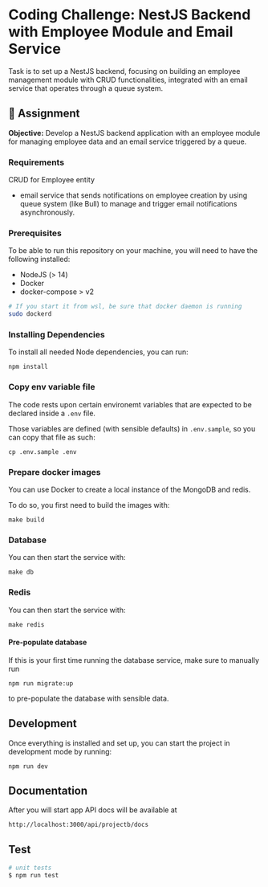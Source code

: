 # Coding Challenge: NestJS Backend with Employee Module and Email Service

Task is to set up a NestJS backend, focusing on building an employee management module with CRUD functionalities, integrated with an email service that operates through a queue system.

## 🎯 Assignment

**Objective:** Develop a NestJS backend application with an employee module for managing employee data and an email service triggered by a queue.

### Requirements
CRUD for Employee entity
+ email service that sends notifications on employee creation by using queue system (like Bull) to manage and trigger email notifications asynchronously.

### Prerequisites

To be able to run this repository on your machine, you will need to have the following installed:
- NodeJS (> 14)
- Docker
- docker-compose > v2

```bash
# If you start it from wsl, be sure that docker daemon is running
sudo dockerd
```

### Installing Dependencies

To install all needed Node dependencies, you can run:

```
npm install
```

### Copy env variable file

The code rests upon certain environemt variables that are expected to be declared inside a `.env` file.

Those variables are defined (with sensible defaults) in `.env.sample`, so you can copy that file as such:

```
cp .env.sample .env
```


### Prepare docker images
You can use Docker to create a local instance of the MongoDB and redis.

To do so, you first need to build the images with:
```
make build
```

### Database
You can then start the service with:
```
make db
```

### Redis
You can then start the service with:
```
make redis
```

#### Pre-populate database
If this is your first time running the database service, make sure to manually run
```
npm run migrate:up
```
to pre-populate the database with sensible data.


## Development
Once everything is installed and set up, you can start the project in development mode by running:
```
npm run dev
```

## Documentation
After you will start app API docs will be available at 
```
http://localhost:3000/api/projectb/docs
```

## Test
```bash
# unit tests
$ npm run test
```
